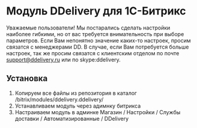 Модуль DDelivery для 1С-Битрикс
======

Уважаемые пользователи! Мы постарались сделать настройки наиболее гибкими, но от вас требуется внимательность при выборе параметров.
Если Вам непонятно значение каких-то настроек, просим связатся с менеджерами DD. В случае, если Вам потребуется больше настроек,
так же просим связатся с клиентским отделом по почте support@ddelivery.ru или по skype:ddelivery.


Установка
---------

1. Копируем все файлы из репозитория в каталог /bitrix/modules/ddelivery.ddelivery/
2. Устанавливаем модуль через адимнку битрикса
3. Настраиваем модуль в админке Магазин / Настройки / Службы доставки / Автоматизированные / DDelivery

